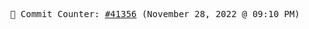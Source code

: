 <p align="center">
    <samp>
        📮 Commit Counter: <a href="https://github.com/Javascript-void0/Javascript-void0/commits/main">#41356</a> (November 28, 2022 @ 09:10 PM)
    </samp>
</p>